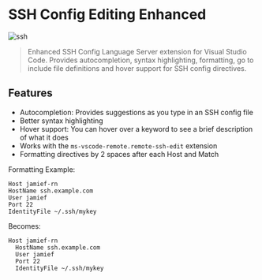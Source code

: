 # SSH Config Editing Enhanced

![ssh](https://d1m9hpru7ks0a1.cloudfront.net/ssh-96.png)

> Enhanced SSH Config Language Server extension for Visual Studio Code. Provides autocompletion, syntax highlighting, formatting, go to include file definitions and hover support for SSH config directives.

## Features

- Autocompletion: Provides suggestions as you type in an SSH config file
- Better syntax highlighting
- Hover support: You can hover over a keyword to see a brief description of what it does
- Works with the `ms-vscode-remote.remote-ssh-edit` extension
- Formatting directives by 2 spaces after each Host and Match

Formatting Example:
```properties
Host jamief-rn
HostName ssh.example.com
User jamief
Port 22
IdentityFile ~/.ssh/mykey
```

Becomes:
```properties
Host jamief-rn
  HostName ssh.example.com
  User jamief
  Port 22
  IdentityFile ~/.ssh/mykey
```